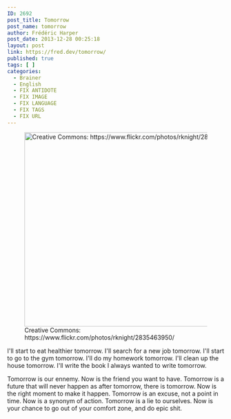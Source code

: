```yaml
---
ID: 2692
post_title: Tomorrow
post_name: tomorrow
author: Frédéric Harper
post_date: 2013-12-28 00:25:18
layout: post
link: https://fred.dev/tomorrow/
published: true
tags: [ ]
categories:
  - Brainer
  - English
  - FIX ANTIDOTE
  - FIX IMAGE
  - FIX LANGUAGE
  - FIX TAGS
  - FIX URL
---
```

<figure><img alt="Creative Commons: https://www.flickr.com/photos/rknight/2835463950/" src="http://fred.dev/wp-content/uploads/2013/12/gnome.jpg" width="600" height="450"/><figcaption> Creative Commons: https://www.flickr.com/photos/rknight/2835463950/</figcaption></figure><p>I'll start to eat healthier tomorrow. I'll search for a new job tomorrow. I'll start to go to the gym tomorrow. I'll do my homework tomorrow. I'll clean up the house tomorrow. I'll write the book I always wanted to write tomorrow.</p><p>Tomorrow is our ennemy. Now is the friend you want to have. Tomorrow is a future that will never happen as after tomorrow, there is tomorrow. Now is the right moment to make it happen. Tomorrow is an excuse, not a point in time. Now is a synonym of action. Tomorrow is a lie to ourselves. Now is your chance to go out of your comfort zone, and do epic shit.</p> 